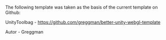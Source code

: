 
The following template was taken as the basis of the current template on Github:

UnityToolbag - https://github.com/greggman/better-unity-webgl-template

Autor - Greggman